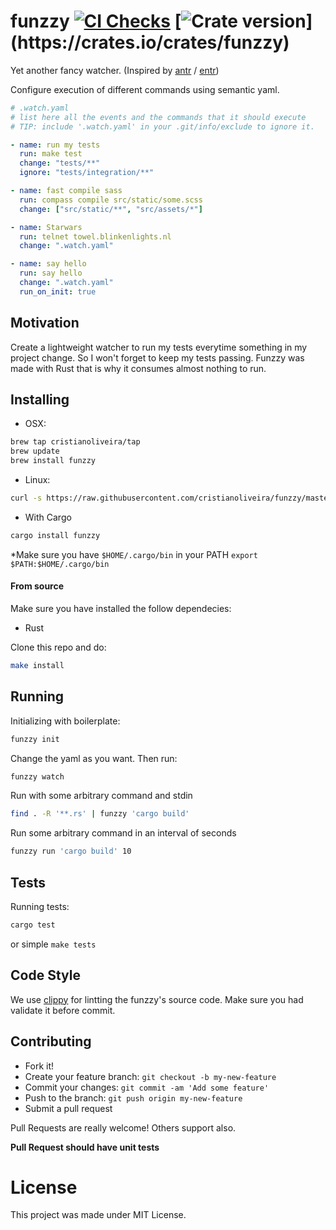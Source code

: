 # funzzy [![CI Checks](https://github.com/cristianoliveira/funzzy/actions/workflows/rust.yml/badge.svg)](https://github.com/cristianoliveira/funzzy/actions/workflows/rust.yml) [![Crate version](https://img.shields.io/crates/v/funzzy.svg?)](https://crates.io/crates/funzzy)

Yet another fancy watcher. (Inspired by [antr](https://github.com/juanibiapina/antr) / [entr](http://entrproject.org/))

Configure execution of different commands using semantic yaml.

```yaml
# .watch.yaml
# list here all the events and the commands that it should execute
# TIP: include '.watch.yaml' in your .git/info/exclude to ignore it.

- name: run my tests
  run: make test
  change: "tests/**"
  ignore: "tests/integration/**"

- name: fast compile sass
  run: compass compile src/static/some.scss
  change: ["src/static/**", "src/assets/*"]

- name: Starwars
  run: telnet towel.blinkenlights.nl
  change: ".watch.yaml"

- name: say hello
  run: say hello
  change: ".watch.yaml"
  run_on_init: true
```

## Motivation

Create a lightweight watcher to run my tests everytime something in my project change.
So I won't forget to keep my tests passing. Funzzy was made with Rust that is why it consumes almost nothing to run.

## Installing

- OSX:

```bash
brew tap cristianoliveira/tap
brew update
brew install funzzy
```

- Linux:

```bash
curl -s https://raw.githubusercontent.com/cristianoliveira/funzzy/master/linux-install.sh | sh
```

- With Cargo

```bash
cargo install funzzy
```

\*Make sure you have `$HOME/.cargo/bin` in your PATH
`export $PATH:$HOME/.cargo/bin`

#### From source

Make sure you have installed the follow dependecies:

- Rust

Clone this repo and do:

```bash
make install
```

## Running

Initializing with boilerplate:

```bash
funzzy init
```

Change the yaml as you want. Then run:

```bash
funzzy watch
```

Run with some arbitrary command and stdin

```bash
find . -R '**.rs' | funzzy 'cargo build'
```

Run some arbitrary command in an interval of seconds

```bash
funzzy run 'cargo build' 10
```

## Tests

Running tests:

```bash
cargo test
```

or simple `make tests`

## Code Style

We use [clippy](https://github.com/Manishearth/rust-clippy) for lintting the funzzy's source code. Make sure you had validate it before commit.

## Contributing

- Fork it!
- Create your feature branch: `git checkout -b my-new-feature`
- Commit your changes: `git commit -am 'Add some feature'`
- Push to the branch: `git push origin my-new-feature`
- Submit a pull request

Pull Requests are really welcome! Others support also.

**Pull Request should have unit tests**

# License

This project was made under MIT License.
